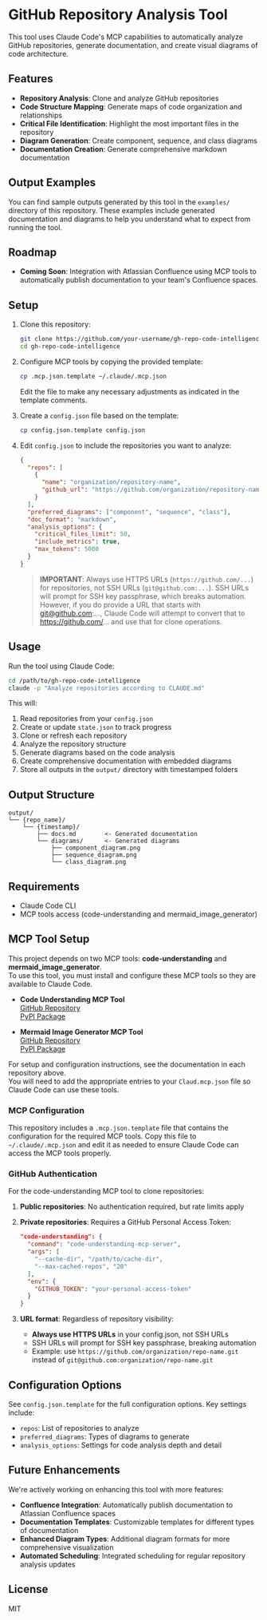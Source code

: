 # GitHub Repository Analysis Tool

This tool uses Claude Code's MCP capabilities to automatically analyze GitHub repositories, generate documentation, and create visual diagrams of code architecture.

## Features

- **Repository Analysis**: Clone and analyze GitHub repositories
- **Code Structure Mapping**: Generate maps of code organization and relationships
- **Critical File Identification**: Highlight the most important files in the repository
- **Diagram Generation**: Create component, sequence, and class diagrams
- **Documentation Creation**: Generate comprehensive markdown documentation

## Output Examples

You can find sample outputs generated by this tool in the `examples/` directory of this repository. These examples include generated documentation and diagrams to help you understand what to expect from running the tool.

## Roadmap

- **Coming Soon**: Integration with Atlassian Confluence using MCP tools to automatically publish documentation to your team's Confluence spaces.

## Setup

1. Clone this repository:
   ```bash
   git clone https://github.com/your-username/gh-repo-code-intelligence.git
   cd gh-repo-code-intelligence
   ```

2. Configure MCP tools by copying the provided template:
   ```bash
   cp .mcp.json.template ~/.claude/.mcp.json
   ```
   Edit the file to make any necessary adjustments as indicated in the template comments.

3. Create a `config.json` file based on the template:
   ```bash
   cp config.json.template config.json
   ```

4. Edit `config.json` to include the repositories you want to analyze:
   ```json
   {
     "repos": [
       {
         "name": "organization/repository-name",
         "github_url": "https://github.com/organization/repository-name"
       }
     ],
     "preferred_diagrams": ["component", "sequence", "class"],
     "doc_format": "markdown",
     "analysis_options": {
       "critical_files_limit": 50,
       "include_metrics": true,
       "max_tokens": 5000
     }
   }
   ```

   > **IMPORTANT**: Always use HTTPS URLs (`https://github.com/...`) for repositories, not SSH URLs (`git@github.com:...`). 
   > SSH URLs will prompt for SSH key passphrase, which breaks automation. However, if you do provide a URL that starts with git@github.com:..., Claude Code will attempt to convert that to https://github.com/... and use that for clone operations.

## Usage

Run the tool using Claude Code:

```bash
cd /path/to/gh-repo-code-intelligence
claude -p "Analyze repositories according to CLAUDE.md"
```

This will:

1. Read repositories from your `config.json`
2. Create or update `state.json` to track progress
3. Clone or refresh each repository 
4. Analyze the repository structure
5. Generate diagrams based on the code analysis
6. Create comprehensive documentation with embedded diagrams
7. Store all outputs in the `output/` directory with timestamped folders

## Output Structure

```
output/
└── {repo_name}/
    └── {timestamp}/
        ├── docs.md        <- Generated documentation
        └── diagrams/      <- Generated diagrams
            ├── component_diagram.png
            ├── sequence_diagram.png
            └── class_diagram.png
```

## Requirements

- Claude Code CLI
- MCP tools access (code-understanding and mermaid_image_generator)

## MCP Tool Setup

This project depends on two MCP tools: **code-understanding** and **mermaid_image_generator**.  
To use this tool, you must install and configure these MCP tools so they are available to Claude Code.

- **Code Understanding MCP Tool**  
  [GitHub Repository](https://github.com/codingthefuturewithai/mcp-code-understanding.git)  
  [PyPI Package](https://pypi.org/project/code-understanding-mcp-server/)

- **Mermaid Image Generator MCP Tool**  
  [GitHub Repository](https://github.com/codingthefuturewithai/mcp_mermaid_image_gen.git)  
  [PyPI Package](https://pypi.org/project/mcp-mermaid-image-gen/)

For setup and configuration instructions, see the documentation in each repository above.  
You will need to add the appropriate entries to your `Claud.mcp.json` file so Claude Code can use these tools.

### MCP Configuration

This repository includes a `.mcp.json.template` file that contains the configuration for the required MCP tools. Copy this file to `~/.claude/.mcp.json` and edit it as needed to ensure Claude Code can access the MCP tools properly.

### GitHub Authentication

For the code-understanding MCP tool to clone repositories:

1. **Public repositories**: No authentication required, but rate limits apply
   
2. **Private repositories**: Requires a GitHub Personal Access Token:
   ```json
   "code-understanding": {
     "command": "code-understanding-mcp-server",
     "args": [
       "--cache-dir", "/path/to/cache-dir",
       "--max-cached-repos", "20"
     ],
     "env": {
       "GITHUB_TOKEN": "your-personal-access-token"
     }
   }
   ```

3. **URL format**: Regardless of repository visibility:
   - **Always use HTTPS URLs** in your config.json, not SSH URLs
   - SSH URLs will prompt for SSH key passphrase, breaking automation
   - Example: use `https://github.com/organization/repo-name.git` instead of `git@github.com:organization/repo-name.git`

## Configuration Options

See `config.json.template` for the full configuration options. Key settings include:

- `repos`: List of repositories to analyze
- `preferred_diagrams`: Types of diagrams to generate
- `analysis_options`: Settings for code analysis depth and detail

## Future Enhancements

We're actively working on enhancing this tool with more features:

- **Confluence Integration**: Automatically publish documentation to Atlassian Confluence spaces
- **Documentation Templates**: Customizable templates for different types of documentation
- **Enhanced Diagram Types**: Additional diagram formats for more comprehensive visualization
- **Automated Scheduling**: Integrated scheduling for regular repository analysis updates

## License

MIT